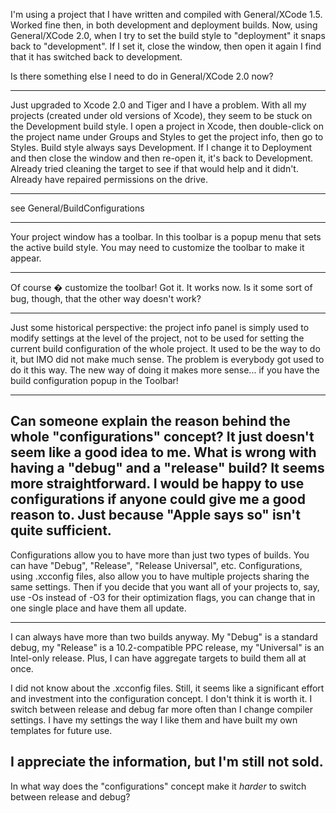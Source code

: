 

I'm using a project that I have written and compiled with General/XCode 1.5.  Worked fine then, in both development and deployment builds.
Now, using General/XCode 2.0, when I try to set the build style to "deployment" it snaps back to "development".  If I set it, close the window, then open it again I find that it has switched back to development.

Is there something else I need to do in General/XCode 2.0 now?

----

Just upgraded to Xcode 2.0 and Tiger and I have a problem. With all my projects (created under old versions of Xcode), they seem to be stuck on the Development build style. I open a project in Xcode, then double-click on the project name under Groups and Styles to get the project info, then go to Styles. Build style always says Development. If I change it to Deployment and then close the window and then re-open it, it's back to Development. Already tried cleaning the target to see if that would help and it didn't. Already have repaired permissions on the drive.

----

see General/BuildConfigurations

----

Your project window has a toolbar. In this toolbar is a popup menu that sets the active build style. You may need to customize the toolbar to make it appear.

----
Of course � customize the toolbar!
Got it.  It works now.  Is it some sort of bug, though, that the other way doesn't work?

----
Just some historical perspective: the project info panel is  simply used to modify settings at the level of the project, not to be used for setting the current build configuration of the whole project. It used to be the way to do it, but IMO did not make much sense. The problem is everybody got used to do it this way. The new way of doing it makes more sense... if you have the build configuration popup in the Toolbar!

----
Can someone explain the reason behind the whole "configurations" concept? It just doesn't seem like a good idea to me. What is wrong with having a "debug" and a "release" build? It seems more straightforward. I would be happy to use configurations if anyone could give me a good reason to. Just because "Apple says so" isn't quite sufficient.
----

Configurations allow you to have more than just two types of builds. You can have "Debug", "Release", "Release Universal", etc. Configurations, using .xcconfig files, also allow you to have multiple projects sharing the same settings. Then if you decide that you want all of your projects to, say, use -Os instead of -O3 for their optimization flags, you can change that in one single place and have them all update.

----
I can always have more than two builds anyway. My "Debug" is a standard debug, my "Release" is a 10.2-compatible PPC release, my "Universal" is an Intel-only release. Plus, I can have aggregate targets to build them all at once.

I did not know about the .xcconfig files. Still, it seems like a significant effort and investment into the configuration concept. I don't think it is worth it. I switch between release and debug far more often than I change compiler settings. I have my settings the way I like them and have built my own templates for future use.

I appreciate the information, but I'm still not sold. 
----

In what way does the "configurations" concept make it *harder* to switch between release and debug?